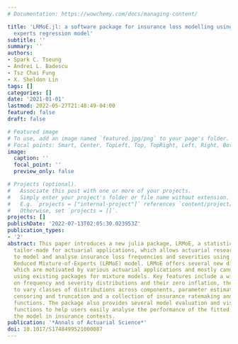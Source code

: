 ```yaml
---
# Documentation: https://wowchemy.com/docs/managing-content/

title: 'LRMoE.jl: a software package for insurance loss modelling using mixture of
  experts regression model'
subtitle: ''
summary: ''
authors:
- Spark C. Tseung
- Andrei L. Badescu
- Tsz Chai Fung
- X. Sheldon Lin
tags: []
categories: []
date: '2021-01-01'
lastmod: 2022-05-27T21:48:49-04:00
featured: false
draft: false

# Featured image
# To use, add an image named `featured.jpg/png` to your page's folder.
# Focal points: Smart, Center, TopLeft, Top, TopRight, Left, Right, BottomLeft, Bottom, BottomRight.
image:
  caption: ''
  focal_point: ''
  preview_only: false

# Projects (optional).
#   Associate this post with one or more of your projects.
#   Simply enter your project's folder or file name without extension.
#   E.g. `projects = ["internal-project"]` references `content/project/deep-learning/index.md`.
#   Otherwise, set `projects = []`.
projects: []
publishDate: '2022-07-13T02:05:30.023953Z'
publication_types:
- '2'
abstract: This paper introduces a new julia package, LRMoE, a statistical software
  tailor-made for actuarial applications, which allows actuarial researchers and practitioners
  to model and analyse insurance loss frequencies and severities using the Logit-weighted
  Reduced Mixture-of-Experts (LRMoE) model. LRMoE offers several new distinctive features
  which are motivated by various actuarial applications and mostly cannot be achieved
  using existing packages for mixture models. Key features include a wider coverage
  on frequency and severity distributions and their zero inflation, the flexibility
  to vary classes of distributions across components, parameter estimation under data
  censoring and truncation and a collection of insurance ratemaking and reserving
  functions. The package also provides several model evaluation and visualisation
  functions to help users easily analyse the performance of the fitted model and interpret
  the model in insurance contexts.
publication: '*Annals of Actuarial Science*'
doi: 10.1017/S1748499521000087
---
```


